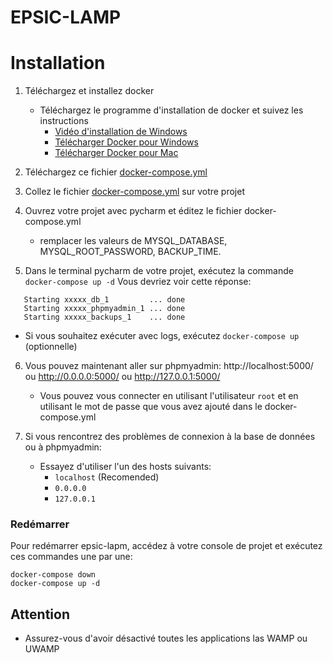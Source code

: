 # EPSIC-LAMP

# Installation
1. Téléchargez et installez docker
   - Téléchargez le programme d'installation de docker et suivez les instructions
     - [Vidéo d'installation de Windows](https://youtu.be/GIMExUnjzMw?t=97)  
     - [Télécharger Docker pour Windows](https://download.docker.com/win/stable/Docker%20Desktop%20Installer.exe)  
     - [Télécharger Docker pour Mac](https://download.docker.com/mac/stable/Docker.dmg)  

2. Téléchargez ce fichier [docker-compose.yml](https://drive.google.com/file/d/1CuoKkH_11AZVbie_Vum10V4K4Ug67Hqe/view?usp=sharing)

3. Collez le fichier [docker-compose.yml](https://drive.google.com/file/d/1CuoKkH_11AZVbie_Vum10V4K4Ug67Hqe/view?usp=sharing) sur votre projet

4. Ouvrez votre projet avec pycharm et éditez le fichier docker-compose.yml
   - remplacer les valeurs de MYSQL_DATABASE, MYSQL_ROOT_PASSWORD, BACKUP_TIME.
   
5. Dans le terminal pycharm de votre projet, exécutez la commande `docker-compose up -d`
Vous devriez voir cette réponse:
```
   Starting xxxxx_db_1         ... done
   Starting xxxxx_phpmyadmin_1 ... done
   Starting xxxxx_backups_1    ... done
```

   - Si vous souhaitez exécuter avec logs, exécutez `docker-compose up` (optionnelle)

6. Vous pouvez maintenant aller sur phpmyadmin: http://localhost:5000/ ou http://0.0.0.0:5000/ ou http://127.0.0.1:5000/
   - Vous pouvez vous connecter en utilisant l'utilisateur `root` et en utilisant le mot de passe que vous avez ajouté dans le docker-compose.yml

8. Si vous rencontrez des problèmes de connexion à la base de données ou à phpmyadmin:
   - Essayez d'utiliser l'un des hosts suivants:
     - `localhost` (Recomended)
     - `0.0.0.0`
     - `127.0.0.1`

### Redémarrer
Pour redémarrer epsic-lapm, accédez à votre console de projet et exécutez ces commandes une par une:
```
docker-compose down
docker-compose up -d
```

## Attention
 - Assurez-vous d'avoir désactivé toutes les applications las WAMP ou UWAMP

